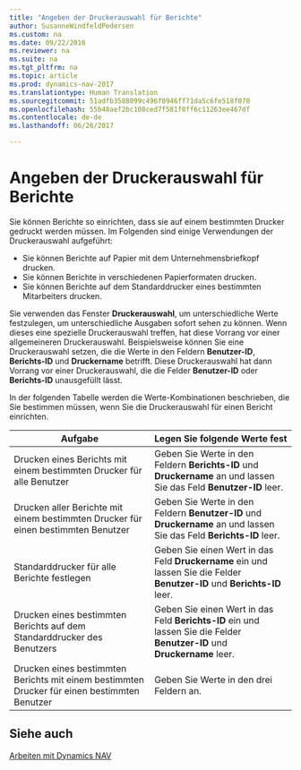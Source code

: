 ```yaml
---
title: "Angeben der Druckerauswahl für Berichte"
author: SusanneWindfeldPedersen
ms.custom: na
ms.date: 09/22/2016
ms.reviewer: na
ms.suite: na
ms.tgt_pltfrm: na
ms.topic: article
ms.prod: dynamics-nav-2017
ms.translationtype: Human Translation
ms.sourcegitcommit: 51adfb3588099c496f0946ff71da5c6fe518f070
ms.openlocfilehash: 55b48aef2bc108ced7f581f0ff6c11263ee467df
ms.contentlocale: de-de
ms.lasthandoff: 06/26/2017

---
```

    
# <a name="specify-printer-selection-for-reports"></a>Angeben der Druckerauswahl für Berichte
Sie können Berichte so einrichten, dass sie auf einem bestimmten Drucker gedruckt werden müssen. Im Folgenden sind einige Verwendungen der Druckerauswahl aufgeführt: 

- Sie können Berichte auf Papier mit dem Unternehmensbriefkopf drucken.
- Sie können Berichte in verschiedenen Papierformaten drucken.
- Sie können Berichte auf dem Standarddrucker eines bestimmten Mitarbeiters drucken.

Sie verwenden das Fenster **Druckerauswahl**, um unterschiedliche Werte festzulegen, um unterschiedliche Ausgaben sofort sehen zu können. Wenn dieses eine spezielle Druckerauswahl treffen, hat diese Vorrang vor einer allgemeineren Druckerauswahl. Beispielsweise können Sie eine Druckerauswahl setzen, die die Werte in den Feldern **Benutzer-ID**, **Berichts-ID** und **Druckername** betrifft. Diese Druckerauswahl hat dann Vorrang vor einer Druckerauswahl, die die Felder **Benutzer-ID** oder **Berichts-ID** unausgefüllt lässt. 

In der folgenden Tabelle werden die Werte-Kombinationen beschrieben, die Sie bestimmen müssen, wenn Sie die Druckerauswahl für einen Bericht einrichten.

|Aufgabe                                                 |Legen Sie folgende Werte fest                                             |
|---------------------------------------------------|---------------------------------------------------------------------|
|Drucken eines Berichts mit einem bestimmten Drucker für alle Benutzer |Geben Sie Werte in den Feldern **Berichts-ID** und **Druckername** an und lassen Sie das Feld **Benutzer-ID** leer.|
|Drucken aller Berichte mit einem bestimmten Drucker für einen bestimmten Benutzer|Geben Sie Werte in den Feldern **Benutzer-ID** und **Druckername** an und lassen Sie das Feld **Berichts-ID** leer.|
|Standarddrucker für alle Berichte festlegen|Geben Sie einen Wert in das Feld **Druckername** ein und lassen Sie die Felder **Benutzer-ID** und **Berichts-ID** leer.|
|Drucken eines bestimmten Berichts auf dem Standarddrucker des Benutzers|Geben Sie einen Wert in das Feld **Berichts-ID** ein und lassen Sie die Felder **Benutzer-ID** und **Druckername** leer.|
|Drucken eines bestimmten Berichts mit einem bestimmten Drucker für einen bestimmten Benutzer|Geben Sie Werte in den drei Feldern an.|

## <a name="see-also"></a>Siehe auch
[Arbeiten mit Dynamics NAV](ui-work-product.md)


